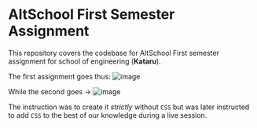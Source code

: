 # AltSchool First Semester Assignment

This repository covers the codebase for AltSchool First semester assignment for school of engineering (<b>Kataru</b>).

The first assignment goes thus:
![image](https://github.com/user-attachments/assets/5e1c9abd-ddf5-4697-93da-e5190c4f8715)

While the second goes ->
![image](https://github.com/user-attachments/assets/115689b3-121b-4a21-a572-5492157c6988)

The instruction was to create it <em>strictly</em> without `CSS` but was later instructed to add `CSS` to the best of our knowledge during a live session.

